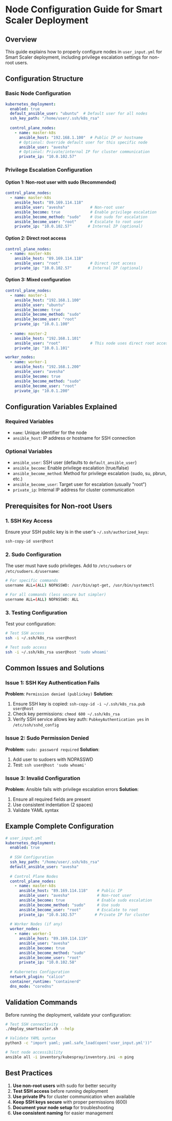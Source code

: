 # Node Configuration Guide for Smart Scaler Deployment

## Overview
This guide explains how to properly configure nodes in `user_input.yml` for Smart Scaler deployment, including privilege escalation settings for non-root users.

## Configuration Structure

### Basic Node Configuration
```yaml
kubernetes_deployment:
  enabled: true
  default_ansible_user: "ubuntu"  # Default user for all nodes
  ssh_key_path: "/home/user/.ssh/k8s_rsa"
  
  control_plane_nodes:
    - name: master-k8s
      ansible_host: "192.168.1.100"  # Public IP or hostname
      # Optional: Override default user for this specific node
      ansible_user: "avesha"
      # Optional: Private/internal IP for cluster communication
      private_ip: "10.0.102.57"
```

### Privilege Escalation Configuration

#### Option 1: Non-root user with sudo (Recommended)
```yaml
control_plane_nodes:
  - name: master-k8s
    ansible_host: "89.169.114.118"
    ansible_user: "avesha"           # Non-root user
    ansible_become: true             # Enable privilege escalation
    ansible_become_method: "sudo"    # Use sudo for escalation
    ansible_become_user: "root"      # Escalate to root user
    private_ip: "10.0.102.57"       # Internal IP (optional)
```

#### Option 2: Direct root access
```yaml
control_plane_nodes:
  - name: master-k8s
    ansible_host: "89.169.114.118"
    ansible_user: "root"             # Direct root access
    private_ip: "10.0.102.57"       # Internal IP (optional)
```

#### Option 3: Mixed configuration
```yaml
control_plane_nodes:
  - name: master-1
    ansible_host: "192.168.1.100"
    ansible_user: "ubuntu"
    ansible_become: true
    ansible_become_method: "sudo"
    ansible_become_user: "root"
    private_ip: "10.0.1.100"
    
  - name: master-2
    ansible_host: "192.168.1.101" 
    ansible_user: "root"             # This node uses direct root access
    private_ip: "10.0.1.101"

worker_nodes:
  - name: worker-1
    ansible_host: "192.168.1.200"
    ansible_user: "avesha"
    ansible_become: true
    ansible_become_method: "sudo"
    ansible_become_user: "root"
    private_ip: "10.0.1.200"
```

## Configuration Variables Explained

### Required Variables
- `name`: Unique identifier for the node
- `ansible_host`: IP address or hostname for SSH connection

### Optional Variables
- `ansible_user`: SSH user (defaults to `default_ansible_user`)
- `ansible_become`: Enable privilege escalation (true/false)
- `ansible_become_method`: Method for privilege escalation (sudo, su, pbrun, etc.)
- `ansible_become_user`: Target user for escalation (usually "root")
- `private_ip`: Internal IP address for cluster communication

## Prerequisites for Non-root Users

### 1. SSH Key Access
Ensure your SSH public key is in the user's `~/.ssh/authorized_keys`:
```bash
ssh-copy-id user@host
```

### 2. Sudo Configuration
The user must have sudo privileges. Add to `/etc/sudoers` or `/etc/sudoers.d/username`:
```bash
# For specific commands
username ALL=(ALL) NOPASSWD: /usr/bin/apt-get, /usr/bin/systemctl

# For all commands (less secure but simpler)
username ALL=(ALL) NOPASSWD: ALL
```

### 3. Testing Configuration
Test your configuration:
```bash
# Test SSH access
ssh -i ~/.ssh/k8s_rsa user@host

# Test sudo access
ssh -i ~/.ssh/k8s_rsa user@host 'sudo whoami'
```

## Common Issues and Solutions

### Issue 1: SSH Key Authentication Fails
**Problem**: `Permission denied (publickey)`
**Solution**: 
1. Ensure SSH key is copied: `ssh-copy-id -i ~/.ssh/k8s_rsa.pub user@host`
2. Check key permissions: `chmod 600 ~/.ssh/k8s_rsa`
3. Verify SSH service allows key auth: `PubkeyAuthentication yes` in `/etc/ssh/sshd_config`

### Issue 2: Sudo Permission Denied
**Problem**: `sudo: password required`
**Solution**:
1. Add user to sudoers with NOPASSWD
2. Test: `ssh user@host 'sudo whoami'`

### Issue 3: Invalid Configuration
**Problem**: Ansible fails with privilege escalation errors
**Solution**:
1. Ensure all required fields are present
2. Use consistent indentation (2 spaces)
3. Validate YAML syntax

## Example Complete Configuration

```yaml
# user_input.yml
kubernetes_deployment:
  enabled: true
  
  # SSH Configuration
  ssh_key_path: "/home/user/.ssh/k8s_rsa"
  default_ansible_user: "avesha"
  
  # Control Plane Nodes
  control_plane_nodes:
    - name: master-k8s
      ansible_host: "89.169.114.118"    # Public IP
      ansible_user: "avesha"            # Non-root user
      ansible_become: true              # Enable sudo escalation
      ansible_become_method: "sudo"     # Use sudo
      ansible_become_user: "root"       # Escalate to root
      private_ip: "10.0.102.57"        # Private IP for cluster
      
  # Worker Nodes (if any)
  worker_nodes:
    - name: worker-1
      ansible_host: "89.169.114.119"
      ansible_user: "avesha"
      ansible_become: true
      ansible_become_method: "sudo"
      ansible_become_user: "root"
      private_ip: "10.0.102.58"
      
  # Kubernetes Configuration
  network_plugin: "calico"
  container_runtime: "containerd"
  dns_mode: "coredns"
```

## Validation Commands

Before running the deployment, validate your configuration:

```bash
# Test SSH connectivity
./deploy_smartscaler.sh --help

# Validate YAML syntax
python3 -c "import yaml; yaml.safe_load(open('user_input.yml'))"

# Test node accessibility
ansible all -i inventory/kubespray/inventory.ini -m ping
```

## Best Practices

1. **Use non-root users** with sudo for better security
2. **Test SSH access** before running deployment
3. **Use private IPs** for cluster communication when available
4. **Keep SSH keys secure** with proper permissions (600)
5. **Document your node setup** for troubleshooting
6. **Use consistent naming** for easier management 